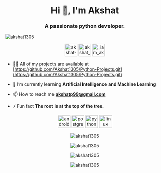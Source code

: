 <h1 align="center">Hi 👋, I'm Akshat</h1>
<h3 align="center">A passionate python developer.</h3>
<p align="left"> <img src="https://komarev.com/ghpvc/?username=akshat1305" alt="akshat1305" /> </p>

<p align="center">
<a href="https://linkedin.com/in/akshat-choudhary-26a670180" target="blank"><img align="center" src="https://cdn.jsdelivr.net/npm/simple-icons@3.0.1/icons/linkedin.svg" alt="akshat-choudhary-26a670180" height="40" width="40" /></a>
<a href="https://stackoverflow.com/users/13987734/akshat-13" target="blank"><img align="center" src="https://cdn.jsdelivr.net/npm/simple-icons@3.0.1/icons/stackoverflow.svg" alt="akshat_13" height="40" width="40" /></a>
<a href="https://instagram.com/_iam_akshat" target="blank"><img align="center" src="https://cdn.jsdelivr.net/npm/simple-icons@3.0.1/icons/instagram.svg" alt="_iam_akshat" height="40" width="40" /></a>
</p>

- 👨‍💻 All of my projects are available at [https://github.com/Akshat1305/Python-Projects.git](https://github.com/Akshat1305/Python-Projects.git)

- 🌱 I’m currently learning  **Artificial Intelligence and Machine Learning**

- 📫 How to reach me **akshatp99@gmail.com**

- ⚡ Fun fact **The root is at the top of the tree.**

<p align="center"><img src="https://devicons.github.io/devicon/devicon.git/icons/android/android-original-wordmark.svg" alt="android" width="40" height="40"/> <img src="https://devicons.github.io/devicon/devicon.git/icons/postgresql/postgresql-original-wordmark.svg" alt="postgresql" width="40" height="40"/> <img src="https://devicons.github.io/devicon/devicon.git/icons/python/python-original-wordmark.svg" alt="python" width="40" height="40"/> <img src="https://devicons.github.io/devicon/devicon.git/icons/linux/linux-original.svg" alt="linux" width="40" height="40"/></p><p align="center"> <img src="https://github-readme-stats.vercel.app/api?username=akshat1305&show_icons=true&theme=tokyonight" alt="akshat1305" /> </p>



<p align="center"> <img src="https://github-readme-stats.vercel.app/api/pin/?username=Akshat1305&repo=COVID-19_Analysis&show_owner=true&theme=radical" alt="akshat1305" /> </p>

<p align="center"> <img src="https://github-readme-stats.vercel.app/api/pin/?username=Akshat1305&repo=Stock_Market_Analysis&show_owner=true&theme=radical" alt="akshat1305" /> </p>

<p align="center"> <img src="https://github-readme-stats.vercel.app/api/top-langs/?username=Akshat1305&theme=radical&layout=compact" alt="akshat1305" /> </p>
